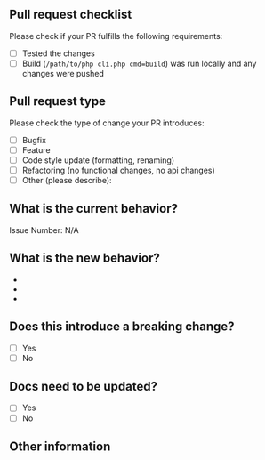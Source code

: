 ## Pull request checklist

Please check if your PR fulfills the following requirements:

- [ ] Tested the changes
- [ ] Build (`/path/to/php cli.php cmd=build`) was run locally and any changes were pushed

## Pull request type

<!-- Please do not submit updates to dependencies unless it fixes an issue. -->

<!-- Please try to limit your pull request to one type, submit multiple pull requests if needed. -->

Please check the type of change your PR introduces:

- [ ] Bugfix
- [ ] Feature
- [ ] Code style update (formatting, renaming)
- [ ] Refactoring (no functional changes, no api changes)
- [ ] Other (please describe):

## What is the current behavior?

<!-- Please describe the current behavior that you are modifying, or link to a relevant issue. -->

Issue Number: N/A

## What is the new behavior?

<!-- Please describe the behavior or changes that are being added by this PR. -->

-
-
-

## Does this introduce a breaking change?

- [ ] Yes
- [ ] No

<!-- If this introduces a breaking change, please describe the impact and migration path for existing applications below. -->

## Docs need to be updated?

- [ ] Yes
- [ ] No

<!-- If this introduces a doc update, please describe it below. -->

## Other information

<!-- Any other information that is important to this PR such as screenshots of how the component looks before and after the change. -->
